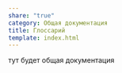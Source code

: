 ```yaml
---
share: "true"
category: Общая документация
title: Глоссарий
template: index.html
---
```


тут будет общая документация